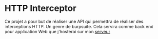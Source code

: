 # HTTP Interceptor

Ce projet a pour but de réaliser une API qui permettra de réaliser des interceptions HTTP. Un genre de burpsuite. Cela servira comme back end pour application Web que j'hosterai sur mon [serveur](https://github.com/Macbucheron1/srv-mac)